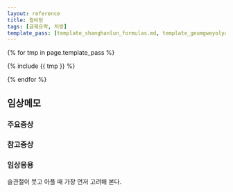 ```yaml
---
layout: reference
title: 월비탕
tags: [금궤요략, 처방]
template_pass: [template_shanghanlun_formulas.md, template_geumgweyolyag_formulas.md, template_etc_formulas.md]
---
```


{% for tmp in page.template_pass %}

{% include {{ tmp }} %}

{% endfor %}


## 임상메모

### 주요증상


### 참고증상



### 임상응용

슬관절이 붓고 아플 때 가장 먼저 고려해 본다.
